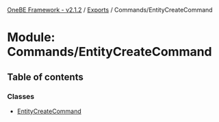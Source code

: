 [OneBE Framework - v2.1.2](../README.md) / [Exports](../modules.md) / Commands/EntityCreateCommand

# Module: Commands/EntityCreateCommand

## Table of contents

### Classes

- [EntityCreateCommand](../classes/Commands_EntityCreateCommand.EntityCreateCommand.md)
